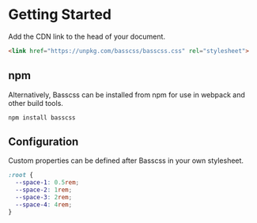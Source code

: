 
# Getting Started

Add the CDN link to the head of your document.

```html
<link href="https://unpkg.com/basscss/basscss.css" rel="stylesheet">
```

## npm

Alternatively, Basscss can be installed from npm for use in webpack and other build tools.

```
npm install basscss
```

## Configuration

Custom properties can be defined after Basscss in your own stylesheet.

```css
:root {
  --space-1: 0.5rem;
  --space-2: 1rem;
  --space-3: 2rem;
  --space-4: 4rem;
}
```

